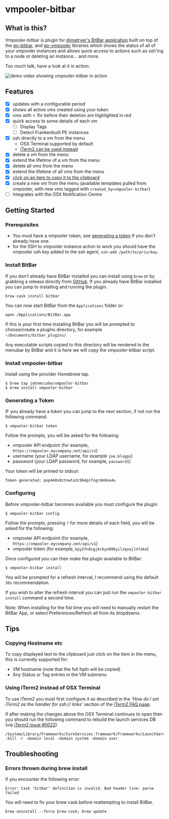 # vmpooler-bitbar

## What is this?

Vmpooler-bitbar is plugin for [@matryer's BitBar application](https://github.com/matryer/bitbar) built on top of the [go-bitbar](https://github.com/johnmccabe/go-bitbar), and [go-vmpooler](https://github.com/johnmccabe/go-vmpooler) libraries which shows the status of all of your vmpooler instances and allows quick access to actions such as ssh'ing to a node or deleting an instance... and more.

Too much talk, have a look at it in action:

![demo video showing vmpooler-bitbar in action](https://raw.githubusercontent.com/johnmccabe/vmpooler-bitbar/gh-pages/images/vmpooler-bitbar.gif)

## Features

- [x] updates with a configurable period
- [x] shows all active vms created using your token
- [x] vms with < 1hr before their deletion are highlighted in red
- [x] quick access to some details of each vm
  - [ ] Display Tags
  - [ ] Detect Frankenbuilt PE instances
- [x] ssh directly to a vm from the menu
  - OSX Terminal supported by default
  - [iTerm2 can be used instead](#using-iterm2-instead-of-osx-terminal)
- [x] delete a vm from the menu
- [x] extend the lifetime of a vm from the menu
- [x] delete all vms from the menu
- [x] extend the lifetime of all vms from the menu
- [x] [click on an item to copy it to the clipboard](#copying-hostname-etc)
- [x] create a new vm from the menu (available templates pulled from vmpooler, with new vms tagged with `created_by=vmpooler-bitbar`)
- [ ] integrates with the OSX Notification Centre

## Getting Started

### Prerequisites

- You must have a vmpooler token, see [generating a token](#generating-a-token) if you don't already have one.
- for the SSH to vmpooler instance action to work you should have the vmpooler ssh key added to the ssh agent, `ssh-add /path/to/priv/key`.

### Install BitBar

If you don't already have BitBar installed you can install using `brew` or by grabbing a release directly from [GitHub](https://github.com/matryer/bitbar/releases/tag/v1.9.1). If you already have BitBar installed you can jump to installing and running the plugin.

    brew cask install bitbar

You can now start BitBar from the `Applications` folder or:

    open /Applications/BitBar.app

If this is your first time installing BitBar you will be prompted to choose/create a plugins directory, for example `~/Documents/bitbar_plugins/`.

Any executable scripts copied to this directory will be rendered in the menubar by BitBar and it is here we will copy the vmpooler-bitbar script.

### Install vmpooler-bitbar

Install using the provider Homebrew tap.

    $ brew tap johnmccabe/vmpooler-bitbar
    $ brew install vmpooler-bitbar

### Generating a Token

IF you already have a token you can jump to the next section, if not run the following command:

    $ vmpooler-bitbar token

Follow the prompts, you will be asked for the following:

- vmpooler API endpoint (for example, `https://vmpooler.mycompany.net/api/v1`)
- username (your LDAP username, for example `joe.bloggs`)
- password (your LDAP password, for example, `password1`)

Your token will be printed to stdout:

    Token generated: pop448v0ztnwta3c964pifngrmk8ea4u

### Configuring

Before vmpooler-bitbar becomes available you must configure the plugin:

    $ vmpooler-bitbar config

Follow the prompts, pressing `?` for more details of each field, you will be asked for the following:

- vmpooler API endpoint (for example, `https://vmpooler.mycompany.net/api/v1`)
- vmpooler token (for example, `kpy2fn8sgjkcbyn896yilzqxwjlnfake`)

Once configured you can then make the plugin available to BitBar:

    $ vmpooler-bitbar install

You will be prompted for a refresh interval, I recommend using the default `30s` recommendation.

If you wish to alter the refresh interval you can just run the `vmpooler-bitbar install` command a second time.

Note: When installing for the fist time you will need to manually restart the BitBar App, or select Preferences/Refresh all from its dropdowns.

### 

## Tips

### Copying Hostname etc
To copy displayed text to the clipboard just click on the item in the menu, this is currently supported for:

- VM hostname (note that the full fqdn will be copied)
- Any Status or Tag entries in the VM submenu

### Using iTerm2 instead of OSX Terminal
To use iTerm2 you must first configure it as described in the _'How do I set iTerm2 as the handler for ssh:// links'_ section of the [iTerm2 FAQ page](http://iterm2.com/faq.html).

If after making the changes above the OSX Terminal continues to open then you should run the following command to rebuild the launch services DB (via [iTerm2 issue #5022](https://gitlab.com/gnachman/iterm2/issues/5022))

    /System/Library/Frameworks/CoreServices.framework/Frameworks/LaunchServices.framework/Support/lsregister -kill -r -domain local -domain system -domain user

## Troubleshooting

### Errors thrown during brew install
If you encounter the following error:

    Error: Cask 'bitbar' definition is invalid: Bad header line: parse failed

You will need to fix your brew cask before reattempting to install BitBar.

    brew uninstall --force brew-cask; brew update
